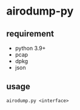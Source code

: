 # airodump-py

## requirement
- python 3.9+
- pcap
- dpkg
- json

## usage
```
airodump.py <interface>
```

